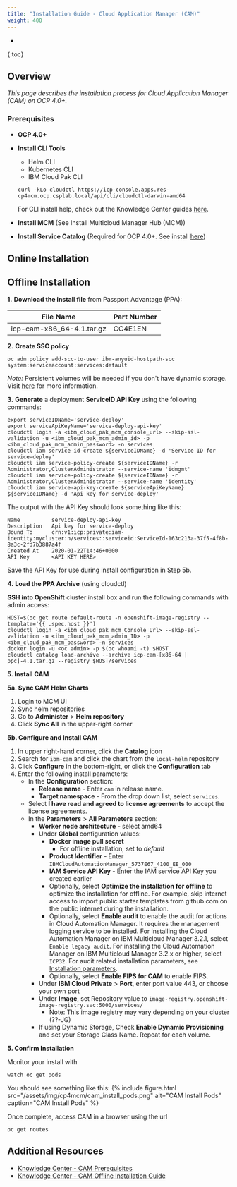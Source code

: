```yaml
---
title: "Installation Guide - Cloud Application Manager (CAM)"
weight: 400
---
```

- 
{:toc}

## Overview

*This page describes the installation process for Cloud Application Manager (CAM) on OCP 4.0+.*

### Prerequisites
* **OCP 4.0+**
* **Install CLI Tools**
  - Helm CLI
  - Kubernetes CLI
  - IBM Cloud Pak CLI
  ```
  curl -kLo cloudctl https://icp-console.apps.res-cp4mcm.ocp.csplab.local/api/cli/cloudctl-darwin-amd64
  ```
  For CLI install help, check out the Knowledge Center guides <a href="https://www.ibm.com/support/knowledgecenter/en/SSFC4F_1.2.0/cli/cli_guide_mcm.html">here</a>.

* **Install MCM** (See Install Multicloud Manager Hub (MCM))
* **Install Service Catalog** (Required for OCP 4.0+. See install <a href="https://docs.openshift.com/container-platform/4.2/applications/service_brokers/installing-service-catalog.html">here</a>)

## Online Installation

## Offline Installation
**1.** **Download the install file** from Passport Advantage (PPA):

|         File Name         | Part Number |
| :-----------------------: | :------ |
| icp-cam-x86_64-4.1.tar.gz | CC4E1EN | 

**2.** **Create SSC policy**

```
oc adm policy add-scc-to-user ibm-anyuid-hostpath-scc system:serviceaccount:services:default
```

*Note:* Persistent volumes will be needed if you don't have dynamic storage. Visit <a href="https://www.ibm.com/support/knowledgecenter/SS2L37_4.1.0.0/cam_create_pv.html">here</a> for more information.

**3.** **Generate** a deployment **ServiceID API Key** using the following commands:
```
export serviceIDName='service-deploy'
export serviceApiKeyName='service-deploy-api-key'
cloudctl login -a <ibm_cloud_pak_mcm_console_url> --skip-ssl-validation -u <ibm_cloud_pak_mcm_admin_id> -p <ibm_cloud_pak_mcm_admin_password> -n services
cloudctl iam service-id-create ${serviceIDName} -d 'Service ID for service-deploy'
cloudctl iam service-policy-create ${serviceIDName} -r Administrator,ClusterAdministrator --service-name 'idmgmt'
cloudctl iam service-policy-create ${serviceIDName} -r Administrator,ClusterAdministrator --service-name 'identity'
cloudctl iam service-api-key-create ${serviceApiKeyName} ${serviceIDName} -d 'Api key for service-deploy'
```
The output with the API Key should look something like this: 
```
Name          service-deploy-api-key   
Description   Api key for service-deploy   
Bound To      crn:v1:icp:private:iam-identity:mycluster:n/services::serviceid:ServiceId-163c213a-37f5-4f8b-8a3c-2fd7b3887a4f   
Created At    2020-01-22T14:46+0000   
API Key       <API KEY HERE>
```
Save the API Key for use during install configuration in Step 5b.

**4.** **Load the PPA Archive** (using cloudctl)

**SSH into OpenShift** cluster install box and run the following commands with admin access:

```
HOST=$(oc get route default-route -n openshift-image-registry --template='{{ .spec.host }}')
cloudctl login -a <ibm_cloud_pak_mcm_Console_Url> --skip-ssl-validation -u <ibm_cloud_pak_mcm_admin_ID> -p <ibm_cloud_pak_mcm_password> -n services
docker login -u <oc admin> -p $(oc whoami -t) $HOST
cloudctl catalog load-archive --archive icp-cam-[x86-64 | ppc]-4.1.tar.gz --registry $HOST/services
```
**5. Install CAM**

**5a. Sync CAM Helm Charts**

1. Login to MCM UI
2. Sync helm repositories
3. Go to **Administer** > **Helm repository**
4. Click **Sync All** in the upper-right corner

**5b. Configure and Install CAM**

1. In upper right-hand corner, click the **Catalog** icon
2. Search for `ibm-cam` and click the chart from the `local-helm` repository  
3. Click **Configure** in the bottom-right, or click the **Configuration** tab
4. Enter the following install parameters:
   * In the **Configuration** section:
     - **Release name** - Enter `cam` in release name.
     - **Target namespace** - From the drop down list, select `services`.
   * Select **I have read and agreed to license agreements** to accept the license agreements.
   * In the **Parameters** > **All Parameters** section:
     - **Worker node architecture** - select amd64
     - Under **Global** configuration values:
       - **Docker image pull secret**
         - For offline installation, set to *default*
       - **Product Identifier** - Enter `IBMCloudAutomationManager_5737E67_4100_EE_000`
       - **IAM Service API Key** - Enter the IAM service API Key you created earlier
       - Optionally, select **Optimize the installation for offline** to optimize the installation for offline. For example, skip internet access to import public starter templates from github.com on the public internet during the installation.
       - Optionally, select **Enable audit** to enable the audit for actions in Cloud Automation Manager. It requires the management logging service to be installed. For installing the Cloud Automation Manager on IBM Multicloud Manager 3.2.1, select `Enable legacy audit`. For installing the Cloud Automation Manager on IBM Multicloud Manager 3.2.x or higher, select `ICP32`. For audit related installation parameters, see [Installation parameters](https://www.ibm.com/support/knowledgecenter/SS2L37_4.1.0.0/cam_installation_parameters.html?view=kc).
       - Optionally, select **Enable FIPS for CAM** to enable FIPS.
     - Under **IBM Cloud Private** > **Port**, enter port value 443, or choose your own port
     - Under **Image**, set Repository value to `image-registry.openshift-image-registry.svc:5000/services/`
       - Note: This image registry may vary depending on your cluster (??-JG)
     - If using Dynamic Storage, Check **Enable Dynamic Provisioning** and set your Storage Class Name. Repeat for each volume.

**5. Confirm Installation**

Monitor your install with 
```
watch oc get pods
```

   You should see something like this:
{%
  include figure.html
  src="/assets/img/cp4mcm/cam_install_pods.png"
  alt="CAM Install Pods"
  caption="CAM Install Pods"
%}

Once complete, access CAM in a browser using the url
```
oc get routes
```
## Additional Resources
* <a href="https://www.ibm.com/support/knowledgecenter/SS2L37_4.1.0.0/cam_prereq.html">Knowledge Center - CAM Prerequisites</a>
* <a href="https://www.ibm.com/support/knowledgecenter/SS2L37_4.1.0.0/cam_install_offline_icpos.html">Knowledge Center - CAM Offline Installation Guide</a>